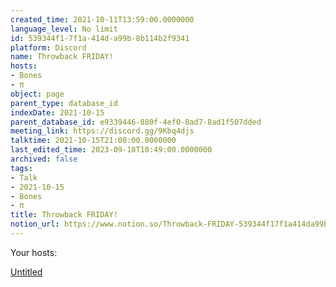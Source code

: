 ```yaml
---
created_time: 2021-10-11T13:59:00.0000000
language_level: No limit
id: 539344f1-7f1a-414d-a99b-8b114b2f9341
platform: Discord
name: Throwback FRIDAY!
hosts:
- Bones
- π
object: page
parent_type: database_id
indexDate: 2021-10-15
parent_database_id: e9339446-880f-4ef0-8ad7-8ad1f507dded
meeting_link: https://discord.gg/9Kbq4djs
talktime: 2021-10-15T21:00:00.0000000
last_edited_time: 2023-09-18T10:49:00.0000000
archived: false
tags:
- Talk
- 2021-10-15
- Bones
- π
title: Throwback FRIDAY!
notion_url: https://www.notion.so/Throwback-FRIDAY-539344f17f1a414da99b8b114b2f9341
---
```




Your hosts:

[Untitled](https://www.notion.so/482e61b02b9c4456b2b4fe86bb7544c6)   





